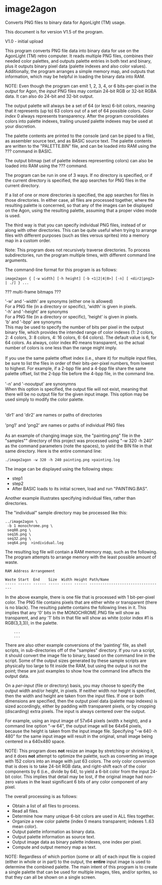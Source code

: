 # image2agon
Converts PNG files to binary data for AgonLight (TM) usage.

This document is for version V1.5 of the program.

V1.0 - initial upload<br>

This program converts PNG file data into binary data for use on the
AgonLight (TM) retro computer. It reads multiple PNG files, combines their needed
color palettes, and outputs palette entries in both text and binary, plus it outputs binary pixel data (palette indexes and also color values). Additionally,
the program arranges a simple memory map, and outputs that information,
which may be helpful in loading the binary data into RAM.

NOTE: Even though the program can emit 1, 2, 3, 4, or 6 bits-per-pixel in the <i>output</i> for Agon, the <i>input</i> PNG files may contain 24-bit RGB or 32-bit RGBA data. It can also do
24-bit and 32-bit output.

The output palette will always be a set of 64 (or less) 6-bit colors,
meaning that it represents (up to) 63 colors out of a set of 64 possible
colors. Color <i>index</i> 0 always represents transparency.
After the program consolidates colors into palette indexes, trailing unused palette indexes may be used at your discretion.

The palette contents are printed to the console (and can be piped to a file), as assembler source text, and as BASIC source text.
The palette contents are written to the "PALETTE.BIN" file, and can be loaded into RAM using the ??? command in BASIC.

The output bitmap (set of palette indexes representing colors) can also be loaded
into RAM using the ??? command.

The program can be run in one of 3 ways. If no directory is specified, or if
the current directory is specified, the app searches for PNG files in the
current directory.

If a list of one or more directories is specified, the app
searches for files in those directories. In either case, all files are
processed together, where the resulting palette is concerned, so that any of
the images can be displayed on the Agon, using the resulting palette,
assuming that a proper video mode is used.

The third way is that you can specify individual PNG files, instead of or along
with other directories. This can be quite useful when trying to arrange files
with different purposes (such as tiles versus sprites) into a memory map
in a custom order.

Note: This program does not recursively traverse directories. To process subdirectories,
run the program multiple times, with different command line arguments.

The command-line format for this program is as follows:

```
image2agon { [-w width] [-h height] [-b <1|2|4|8>] [-n] [ <dir2|png2> | ./] } ...
```

??? multi-frame bitmaps ???

'-w' and '-width' are synonyms (either one is allowed)<br>
For a PNG file (in a directory or specific), 'width' is given in pixels.
<br>
'-h' and '-height' are synonyms<br>
For a PNG file (in a directory or specific), 'height' is given in pixels.
<br>
'b' and '-bpp' are synonyms<br>
This may be used to specify the number of bits per pixel in the output binary
file, which provides the intended range of color indexes (1: 2 colors, 2: 4
colors, 3: 8 colors, 4: 16 colors, 6: 64 colors). The default value is 6, for 64 colors.
As always, color index #0 means transparent, so the actual number of colors is
one less than the range might imply.<br>
<br>
If you use the same palette offset index (i.e., share it)
for multiple input files, be sure to list
the files in order of their bits-per-pixel numbers, from lowest to highest. For example,
if a 2-bpp file and a 4-bpp file share the same palette offset, list the 2-bpp file
before the 4-bpp file, in the command line.<br>
<br>
'-n' and '-nooutput' are synonymns<br>
When this option is specified, the output file will not exist, meaning that there will
be no output file for the given input image. This option may be used simply to modify
the color palette.<br>
<br>
<br>
'dir1' and 'dir2' are names or paths of directories<br>
<br>
'png1' and 'png2' are names or paths of individual PNG files<br>
<br>
As an example of changing image size, the "painting.png" file in the "samples"" directory of this project was
processed using "-w 320 -h 240" as the command parameters (note the spaces), to yield the BIN file in that same directory. Here is the entire command line:

```
./image2agon -w 320 -h 240 painting.png >painting.log
```

The image can be displayed using the following steps:

* step1
* step2
* After BASIC loads to its initial screen, load and run "PAINTING.BAS".

Another example illustrates specifying individual files, rather than directories.

The "individual" sample directory may be processed like this:

```
../image2agon \
 -b 1 monochrome.png \
 seq08.png \
 seq16.png \
 seq32.png \
 seq64.png  >individual.log
```

The resulting log file will contain a RAM memory map, such as the following.
The program attempts to arrange memory with the least possible amount of waste.

```
RAM Address Arrangement

Waste Start  End    Size  Width Height Path/Name
----- ------ ------ ----- ----- ------ ----------------------------------

```

In the above example, there is one file that is processed with 1 bit-per-pixel color.
The PNG file contains pixels that are either white or transparent (there is no black).
The resulting palette contains the following lines in it. This implies
that any '0' bits in the MONOCHROME.PNG file will show as transparent, and any '1'
bits in that file will show as white (color index #1 is RGB(3,3,3)), in the palette.

```
    ...
    ...
```

There are also other example conversions of the 'painting' file, as shell scripts, in sub-directories off of the "samples" directory. If you run a script,
it should convert the image file to binary, based on the command line in
the script. Some of the output sizes generated by these sample scripts are
physically too large to fit inside the RAM, but using the output is not
the point; these are just examples to show how the command line affects
the output data.

On a <i>per-input</i> (file or directory) basis, you may choose to specify the output width and/or height, in pixels.
If neither width nor height is specified, then the width and height are taken from
the input files. If one or both dimensions are specified, then the output pixel data
(palette map indexes) is sized accordingly, either by padding with transparent pixels,
or by cropping (discarding) extra pixels. The input is always centered over the output.

For example, using an input image of 57x64 pixels (width x height), and a command
line option "-w 64", the output image will be 64x64 pixels, because the height is
taken from the input image file. Specifying "-w 640 -h 480" for the same input image
will result in the original, small image being centered in a 640x480 space.

NOTE: This program does <b>not</b> resize an image by stretching or shrinking it, and it does <b>not</b> attempt to optimize the palette, such as converting an image with 152 colors
into an image with just 63 colors. The only color
conversion that is does is to take 24-bit RGB data, and right-shift each of
the color components by 6 (i.e., divide by 64), to yield a 6-bit color from the input 24-bit color.
This implies that detail may be lost, if the original image had non-zero
values in the least significant 6 bits of any color component of any pixel.

The overall processing is as follows:
* Obtain a list of all files to process.
* Read all files.
* Determine how many unique 6-bit colors are used in ALL files together.
* Organize a new color palette (index 0 means transparent; indexes 1..63 mean color).
* Output palette information as binary data.
* Output palette information as source text.
* Output image data as binary palette indexes, one index per pixel.
* Compute and output memory map as text.

NOTE: Regardless of which portion (some or all) of each input file is copied
(either in whole or in part) to the output, the <b>entire</b> input image is used to determine the combined palette. The main intent of this program is
to create a single palette that can be used for multiple images, tiles,
and/or sprites, so that they can all be shown on a single screen.
